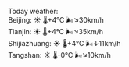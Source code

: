 Today weather:  
Beijing: ☀️ 🌡️+4°C 🌬️↘30km/h  
Tianjin: ☀️ 🌡️+4°C 🌬️↘35km/h  
Shijiazhuang: ☀️ 🌡️+4°C 🌬️↓11km/h  
Tangshan: ☀️ 🌡️-0°C 🌬️↘10km/h  
